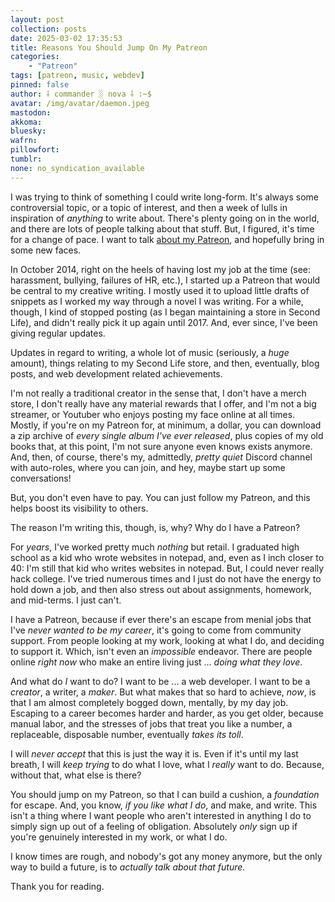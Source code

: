 ```yaml
---
layout: post
collection: posts
date: 2025-03-02 17:35:53
title: Reasons You Should Jump On My Patreon
categories:
    - "Patreon"
tags: [patreon, music, webdev]
pinned: false
author: ⸸ commander ░ nova ⸸ :~$
avatar: /img/avatar/daemon.jpeg
mastodon: 
akkoma: 
bluesky: 
wafrn: 
pillowfort: 
tumblr: 
none: no_syndication_available 
---
```

I was trying to think of something I could write long-form. It's always some controversial topic, or a topic of interest, and then a week of lulls in inspiration of *anything* to write about. There's plenty going on in the world, and there are lots of people talking about that stuff. But, I figured, it's time for a change of pace. I want to talk <a href="https://www.patreon.com/c/cmdr_nova" target="_blank">about my Patreon</a>, and hopefully bring in some new faces.

In October 2014, right on the heels of having lost my job at the time (see: harassment, bullying, failures of HR, etc.), I started up a Patreon that would be central to my creative writing. I mostly used it to upload little drafts of snippets as I worked my way through a novel I was writing. For a while, though, I kind of stopped posting (as I began maintaining a store in Second Life), and didn't really pick it up again until 2017. And, ever since, I've been giving regular updates.

Updates in regard to writing, a whole lot of music (seriously, a *huge* amount), things relating to my Second Life store, and then, eventually, blog posts, and web development related achievements.

I'm not really a traditional creator in the sense that, I don't have a merch store, I don't really have any material rewards that I offer, and I'm not a big streamer, or Youtuber who enjoys posting my face online at all times. Mostly, if you're on my Patreon for, at minimum, a dollar, you can download a zip archive of *every single album I've ever released*, plus copies of my old books that, at this point, I'm not sure anyone even knows exists anymore. And, then, of course, there's my, admittedly, *pretty quiet* Discord channel with auto-roles, where you can join, and hey, maybe start up some conversations!

But, you don't even have to pay. You can just follow my Patreon, and this helps boost its visibility to others.

The reason I'm writing this, though, is, why? Why do I have a Patreon?

For *years*, I've worked pretty much *nothing* but retail. I graduated high school as a kid who wrote websites in notepad, and, even as I inch closer to 40: I'm still that kid who writes websites in notepad. But, I could never really hack college. I've tried numerous times and I just do not have the energy to hold down a job, and then also stress out about assignments, homework, and mid-terms. I just can't.

I have a Patreon, because if ever there's an escape from menial jobs that I've *never wanted to be my career*, it's going to come from community support. From people looking at my work, looking at what I do, and deciding to support it. Which, isn't even an *impossible* endeavor. There are people online *right now* who make an entire living just ... *doing what they love*.

And what do *I* want to do? I want to be ... a web developer. I want to be a *creator*, a writer, a *maker*. But what makes that so hard to achieve, *now*, is that I am almost completely bogged down, mentally, by my day job. Escaping to a career becomes harder and harder, as you get older, because manual labor, and the stresses of jobs that treat you like a number, a replaceable, disposable number, eventually *takes its toll*.

I will *never accept* that this is just the way it is. Even if it's until my last breath, I will *keep trying* to do what I love, what I *really* want to do. Because, without that, what else is there?

You should jump on my Patreon, so that I can build a cushion, a *foundation* for escape. And, you know, *if you like what I do*, and make, and write. This isn't a thing where I want people who aren't interested in anything I do to simply sign up out of a feeling of obligation. Absolutely *only* sign up if you're genuinely interested in my work, or what I do.

I know times are rough, and nobody's got any money anymore, but the only way to build a future, is to *actually talk about that future.*

Thank you for reading.
